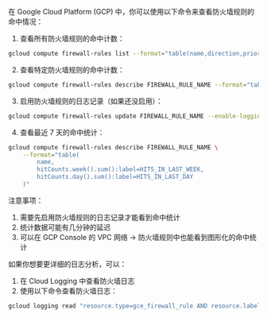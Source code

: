 在 Google Cloud Platform (GCP) 中，你可以使用以下命令来查看防火墙规则的命中情况：

1. 查看所有防火墙规则的命中计数：
```bash
gcloud compute firewall-rules list --format="table(name,direction,priority,hitCounts.day().sum():label=HITS_IN_LAST_DAY)"
```

2. 查看特定防火墙规则的命中计数：
```bash
gcloud compute firewall-rules describe FIREWALL_RULE_NAME --format="table(name,direction,priority,hitCounts.day().sum():label=HITS_IN_LAST_DAY)"
```

3. 启用防火墙规则的日志记录（如果还没启用）：
```bash
gcloud compute firewall-rules update FIREWALL_RULE_NAME --enable-logging
```

4. 查看最近 7 天的命中统计：
```bash
gcloud compute firewall-rules describe FIREWALL_RULE_NAME \
    --format="table(
        name,
        hitCounts.week().sum():label=HITS_IN_LAST_WEEK,
        hitCounts.day().sum():label=HITS_IN_LAST_DAY
    )"
```

注意事项：
1. 需要先启用防火墙规则的日志记录才能看到命中统计
2. 统计数据可能有几分钟的延迟
3. 可以在 GCP Console 的 VPC 网络 -> 防火墙规则中也能看到图形化的命中统计

如果你想要更详细的日志分析，可以：
1. 在 Cloud Logging 中查看防火墙日志
2. 使用以下命令查看防火墙日志：
```bash
gcloud logging read "resource.type=gce_firewall_rule AND resource.labels.firewall_rule_name=FIREWALL_RULE_NAME" --limit=10
```